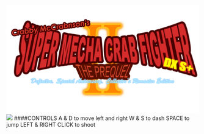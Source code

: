 ![](https://github.com/SkeleKing04/SMCF2/blob/main/The%20single%20best%20logo%20ever%20made.png?raw=true)
![](https://github.com/SkeleKing04/SMCF2/blob/main/The%20single%20best%20logo%20ever%20made.psd?raw=trues)
####CONTROLS
A & D to move left and right
W & S to dash
SPACE to jump
LEFT & RIGHT CLICK to shoot
